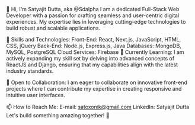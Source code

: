 👋 Hi, I'm Satyajit Dutta, aka @Sdalpha
I am a dedicated Full-Stack Web Developer with a passion for crafting seamless and user-centric digital experiences. My expertise lies in leveraging cutting-edge technologies to build robust and scalable applications.

👀 Skills and Technologies:
Front-End: React, Next.js, JavaScript, HTML, CSS, jQuery
Back-End: Node.js, Express.js, Java
Databases: MongoDB, MySQL, PostgreSQL
Cloud Services: Firebase
🌱 Currently Learning:
I am actively expanding my skill set by delving into advanced concepts of ReactJS and Django, ensuring that my capabilities align with the latest industry standards.

💼 Open to Collaboration:
I am eager to collaborate on innovative front-end projects where I can contribute my expertise in creating responsive and intuitive user interfaces.

📫 How to Reach Me:
E-mail: satoxonik@gmail.com
LinkedIn: Satyajit Dutta
Let's build something amazing together! 🚀

<!---
Sdalpha/Sdalpha is a ✨ special ✨ repository because its `README.md` (this file) appears on your GitHub profile.
You can click the Preview link to take a look at your changes.
